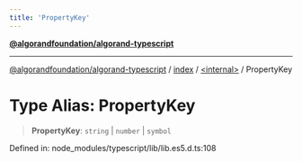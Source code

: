 ```yaml
---
title: 'PropertyKey'
---
```


[**@algorandfoundation/algorand-typescript**](../../../README.md)

---

[@algorandfoundation/algorand-typescript](../../../README.md) / [index](../../README.md) / [\<internal\>](../README.md) / PropertyKey

# Type Alias: PropertyKey

> **PropertyKey**: `string` \| `number` \| `symbol`

Defined in: node_modules/typescript/lib/lib.es5.d.ts:108
